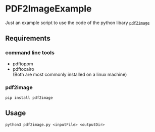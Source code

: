 # PDF2ImageExample

Just an example script to use the code of the python libary [`pdf2image`](https://github.com/Belval/pdf2image)

## Requirements

### command line tools

- pdftoppm
- pdftocairo
  </br>(Both are most commonly installed on a linux machine)

### pdf2image

`pip install pdf2image`

## Usage

`python3 pdf2image.py <inputFile> <outputDir>`
